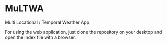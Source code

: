 # MuLTWA
Multi Locational / Temporal Weather App

For using the web application, just clone the repository on your desktop and open the index file with a browser.
